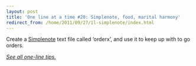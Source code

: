 ```yaml
---
layout: post
title: 'One line at a time #20: Simplenote, food, marital harmony'
redirect_from: /home/2011/09/27/1l-simplenote/index.html
---
```

<p>Create a <a href="http://itunes.apple.com/us/app/simplenote/id289429962?mt=8">Simplenote</a> text file called ‘orderx’, and use it to keep up with to go orders.</p>
<p><a href="http://www.practicallyefficient.com/tag/one-liners"><em>See all one-line tips.</em></a></p>
